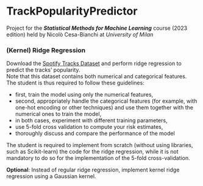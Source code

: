 # TrackPopularityPredictor

Project for the ***Statistical Methods for Machine Learning*** course (2023 edition) held by Nicolò Cesa-Bianchi at *University of Milan*

### (Kernel) Ridge Regression

Download the [Spotify Tracks Dataset](https://www.kaggle.com/datasets/maharshipandya/-spotify-tracks-dataset) and perform ridge regression to predict the tracks’ popularity.<br>
Note that this dataset contains both numerical and categorical features.<br> 
The student is thus required to follow these guidelines:
- first, train the model using only the numerical features,
- second, appropriately handle the categorical features (for example, with one-hot encoding or other techniques) and use them together with the numerical ones to train the model,
- in both cases, experiment with different training parameters,
- use 5-fold cross validation to compute your risk estimates,
- thoroughly discuss and compare the performance of the model

The student is required to implement from scratch (without using libraries, such as Scikit-learn) the code for the ridge regression, while it is not mandatory to do so for the implementation of the 5-fold cross-validation.

**Optional**: Instead of regular ridge regression, implement kernel ridge regression using a Gaussian kernel.
